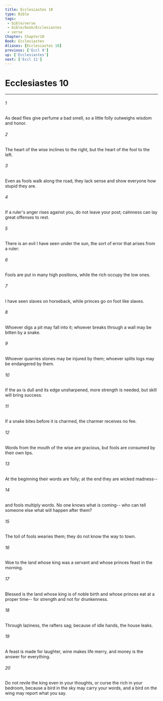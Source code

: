 ```yaml
---
title: Ecclesiastes 10
type: Bible
tags:
 - bible/verse
 - bible/book/Ecclesiastes
 - verse
Chapter: Chapter10
Book: Ecclesiastes
Aliases: [Ecclesiastes 10]
previous: ['Eccl 9']
up: ['Ecclesiastes']
next: ['Eccl 11']
---
```

# Ecclesiastes 10

***


###### 1 
As dead flies give perfume a bad smell, so a little folly outweighs wisdom and honor. 

###### 2 
The heart of the wise inclines to the right, but the heart of the fool to the left. 

###### 3 
Even as fools walk along the road, they lack sense and show everyone how stupid they are. 

###### 4 
If a ruler's anger rises against you, do not leave your post; calmness can lay great offenses to rest. 

###### 5 
There is an evil I have seen under the sun, the sort of error that arises from a ruler: 

###### 6 
Fools are put in many high positions, while the rich occupy the low ones. 

###### 7 
I have seen slaves on horseback, while princes go on foot like slaves. 

###### 8 
Whoever digs a pit may fall into it; whoever breaks through a wall may be bitten by a snake. 

###### 9 
Whoever quarries stones may be injured by them; whoever splits logs may be endangered by them. 

###### 10 
If the ax is dull and its edge unsharpened, more strength is needed, but skill will bring success. 

###### 11 
If a snake bites before it is charmed, the charmer receives no fee. 

###### 12 
Words from the mouth of the wise are gracious, but fools are consumed by their own lips. 

###### 13 
At the beginning their words are folly; at the end they are wicked madness-- 

###### 14 
and fools multiply words. No one knows what is coming-- who can tell someone else what will happen after them? 

###### 15 
The toil of fools wearies them; they do not know the way to town. 

###### 16 
Woe to the land whose king was a servant and whose princes feast in the morning. 

###### 17 
Blessed is the land whose king is of noble birth and whose princes eat at a proper time-- for strength and not for drunkenness. 

###### 18 
Through laziness, the rafters sag; because of idle hands, the house leaks. 

###### 19 
A feast is made for laughter, wine makes life merry, and money is the answer for everything. 

###### 20 
Do not revile the king even in your thoughts, or curse the rich in your bedroom, because a bird in the sky may carry your words, and a bird on the wing may report what you say. 

